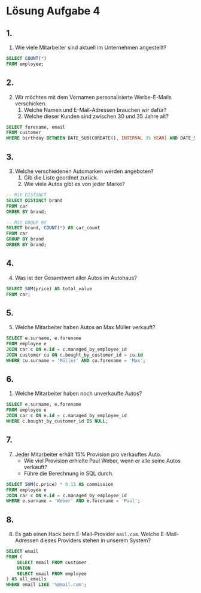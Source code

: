 # Lösung Aufgabe 4

## 1.

1. Wie viele Mitarbeiter sind aktuell im Unternehmen angestellt?

```sql
SELECT COUNT(*)
FROM employee;
```

## 2.

2. Wir möchten mit dem Vornamen personalisierte Werbe-E-Mails verschicken.
    1. Welche Namen und E-Mail-Adressen brauchen wir dafür?
    2. Welche dieser Kunden sind zwischen 30 und 35 Jahre alt?

```sql
SELECT forename, email
FROM customer
WHERE birthday BETWEEN DATE_SUB(CURDATE(), INTERVAL 35 YEAR) AND DATE_SUB(CURDATE(), INTERVAL 30 YEAR);
```

## 3.

3. Welche verschiedenen Automarken werden angeboten?
    1. Gib die Liste geordnet zurück.
    2. Wie viele Autos gibt es von jeder Marke?

```sql
-- Mit DISTINCT
SELECT DISTINCT brand
FROM car
ORDER BY brand;

-- Mit GROUP BY
SELECT brand, COUNT(*) AS car_count
FROM car
GROUP BY brand
ORDER BY brand;
```

## 4.

4. Was ist der Gesamtwert aller Autos im Autohaus?

```sql
SELECT SUM(price) AS total_value
FROM car;
```

## 5.

5. Welche Mitarbeiter haben Autos an Max Müller verkauft?

```sql
SELECT e.surname, e.forename
FROM employee e
JOIN car c ON e.id = c.managed_by_employee_id
JOIN customer cu ON c.bought_by_customer_id = cu.id
WHERE cu.surname = 'Müller' AND cu.forename = 'Max';
```

## 6.

1. Welche Mitarbeiter haben noch unverkaufte Autos?

```sql
SELECT e.surname, e.forename
FROM employee e
JOIN car c ON e.id = c.managed_by_employee_id
WHERE c.bought_by_customer_id IS NULL;
```

## 7.

7. Jeder Mitarbeiter erhält 15% Provision pro verkauftes Auto.
    - Wie viel Provision erhielte Paul Weber, wenn er alle seine Autos verkauft?
    - Führe die Berechnung in SQL durch.

```sql
SELECT SUM(c.price) * 0.15 AS commission
FROM employee e
JOIN car c ON e.id = c.managed_by_employee_id
WHERE e.surname = 'Weber' AND e.forename = 'Paul';
```

## 8.

8. Es gab einen Hack beim E-Mail-Provider `mail.com`. Welche E-Mail-Adressen dieses Providers stehen in unserem System?

```sql
SELECT email
FROM (
    SELECT email FROM customer
    UNION
    SELECT email FROM employee
) AS all_emails
WHERE email LIKE '%@mail.com';
```

